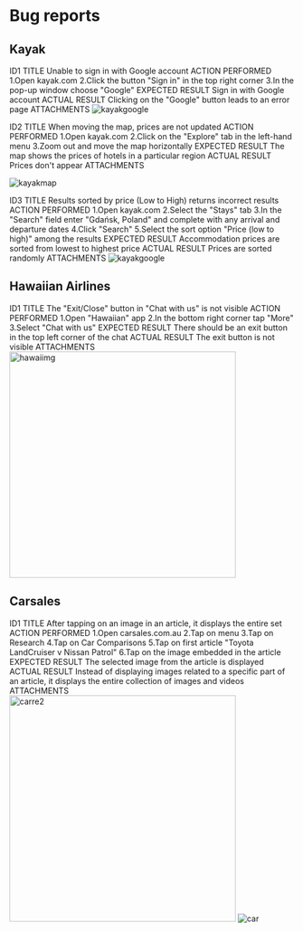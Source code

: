 # Bug reports

## Kayak

ID1
TITLE
Unable to sign in with Google account
ACTION PERFORMED
1.Open kayak.com
2.Click the button "Sign in" in the top right corner
3.In the pop-up window choose "Google"
EXPECTED RESULT
Sign in with Google account
ACTUAL RESULT
Clicking on the "Google" button leads to an error page
ATTACHMENTS
<img src='https://i.ibb.co/fk6vFtV/kayakgoogle.jpg' alt='kayakgoogle' border='0'>


ID2
TITLE
When moving the map, prices are not updated
ACTION PERFORMED
1.Open kayak.com
2.Click on the "Explore" tab in the left-hand menu
3.Zoom out and move the map horizontally
EXPECTED RESULT
The map shows the prices of hotels in a particular region
ACTUAL RESULT
Prices don't appear
ATTACHMENTS

<img src='https://i.ibb.co/SXN6H2v/kayakmap.jpg' alt='kayakmap' border='0'>


ID3
TITLE
Results sorted by price (Low to High) returns incorrect results
ACTION PERFORMED
1.Open kayak.com
2.Select the "Stays" tab
3.In the "Search" field enter "Gdańsk, Poland" and complete with any arrival and departure dates
4.Click "Search"
5.Select the sort option "Price (low to high)" among the results
EXPECTED RESULT
Accommodation prices are sorted from lowest to highest price
ACTUAL RESULT
Prices are sorted randomly
ATTACHMENTS
<img src='https://i.ibb.co/nQvmR2C/kayaksortprice.jpg' alt='kayakgoogle' border='0'>


## Hawaiian Airlines

ID1
TITLE
The "Exit/Close" button in "Chat with us" is not visible
ACTION PERFORMED
1.Open "Hawaiian" app
2.In the bottom right corner tap "More"
3.Select "Chat with us"
EXPECTED RESULT
There should be an exit button in the top left corner of the chat
ACTUAL RESULT
The exit button is not visible
ATTACHMENTS
<img src='https://i.ibb.co/CWyWgMs/hawaiimg.png' alt='hawaiimg' border='0' height='400px'>



## Carsales

ID1
TITLE
After tapping on an image in an article, it displays the entire set
ACTION PERFORMED
1.Open carsales.com.au
2.Tap on menu
3.Tap on Research
4.Tap on Car Comparisons
5.Tap on first article "Toyota LandCruiser v Nissan Patrol"
6.Tap on the image embedded in the article
EXPECTED RESULT
The selected image from the article is displayed
ACTUAL RESULT
Instead of displaying images related to a specific part of an article, it displays the entire collection of images and videos
ATTACHMENTS
<img src='https://i.ibb.co/bs26swy/carre2.jpg' alt='carre2' border='0' height='400px'>
![car](https://i.ibb.co/bs26swy/carre2.jpg "car")

